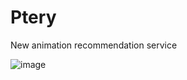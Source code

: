 # Ptery
New animation recommendation service


![image](https://user-images.githubusercontent.com/51194584/228153909-7f31e022-6730-42b5-b9ad-35fb5f3850bf.png)
